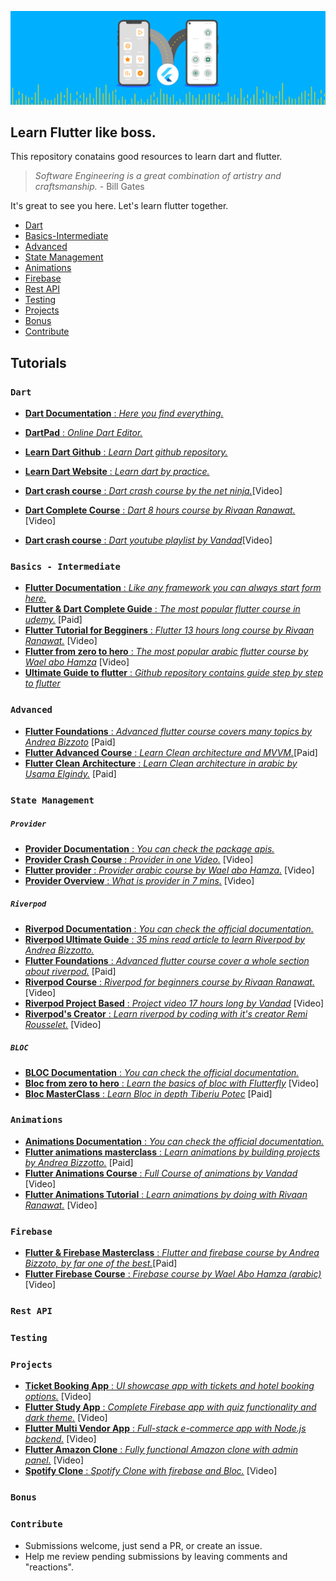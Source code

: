 [![Banner](./assets/flutter.gif)](https://flutter.dev)

## Learn Flutter like boss.

This repository conatains good resources to learn dart and flutter.

> *Software Engineering is a great combination of artistry and craftsmanship.* - Bill Gates

It's great to see you here. Let's learn flutter together.

* [Dart](#dart)
* [Basics-Intermediate](#basics)
* [Advanced](#advanced)
* [State Management](#state-management)
* [Animations](#animations)
* [Firebase](#firebase)
* [Rest API](#rest-api)
* [Testing](#testing)
* [Projects](#projects)
* [Bonus](#bonus)
* [Contribute](#contribute)

## Tutorials


### `Dart`
* [**Dart Documentation** : _Here you find everything._](https://dart.dev/guides)

* [**DartPad** : _Online Dart Editor._](https://dartpad.dev/)
* [**Learn Dart Github** : _Learn Dart github repository._](https://github.com/dwyl/learn-dart)
* [**Learn Dart Website** : _Learn dart by practice._](https://dart-tutorial.com/)
* [**Dart crash course** : _Dart crash course by the net ninja._](https://youtube.com/playlist?list=PL4cUxeGkcC9iVGY3ppchN9kIauln8IiEh&si=61GGGY9tPxl--cyK)[Video]
* [**Dart Complete Course** : _Dart 8 hours course by Rivaan Ranawat._](https://youtu.be/Fqcsow_7go4?si=CSP3pvyY_AZPTSR-)[Video]
* [**Dart crash course** : _Dart youtube playlist by Vandad_](https://youtube.com/playlist?list=PL6yRaaP0WPkVLSOchfoIA0ZXySz4eSYV2&si=2jMsinA2jHOZkLQu)[Video]

### `Basics - Intermediate`


* [**Flutter Documentation** : _Like any framework you can always start form here._](https://docs.flutter.dev/)
* [**Flutter & Dart Complete Guide** : _The most popular flutter course in udemy._](https://www.udemy.com/course/learn-flutter-dart-to-build-ios-android-apps/) [Paid]
* [**Flutter Tutorial for Begginers** : _Flutter 13 hours long course by Rivaan Ranawat._](https://youtu.be/BiOSCpV-lts?si=PVSIIy9MWuwZsG7Y) [Video]
* [**Flutter from zero to hero** : _The most popular arabic flutter course by Wael abo Hamza_](https://youtube.com/playlist?list=PL93xoMrxRJIvtIXjAiX15wcyNv-LOWZa9&si=EumuYypYsQLzBMfD) [Video]
* [**Ultimate Guide to flutter** : _Github repository contains guide step by step to flutter_](https://github.com/antz22/ultimate-guide-to-flutter)

### `Advanced`

* [**Flutter Foundations** : _Advanced flutter course covers many topics by Andrea Bizzoto_](https://courses.codewithandrea.com/p/flutter-foundations-complete) [Paid]
* [**Flutter Advanced Course** : _Learn Clean architecture and MVVM._](https://www.udemy.com/course/flutter-advanced-course-clean-architecture-with-mvvm/)[Paid]
* [**Flutter Clean Architecture** : _Learn Clean architecture in arabic by Usama Elgindy._](https://www.udemy.com/course/flutter-clean-architecture-2022-flutter-3-in-arabic) [Paid]

### `State Management`

##### `Provider`
* [**Provider Documentation** : _You can check the package apis._](https://pub.dev/packages/provider)
* [**Provider Crash Course** : _Provider in one Video._](https://www.youtube.com/watch?v=ABfwe8nUi-s) [Video]
* [**Flutter provider** : _Provider arabic course by Wael abo Hamza._](https://youtube.com/playlist?list=PL93xoMrxRJIviJiC76oO5aV8bDp2s3OrA&si=TArdaVL7QhNsMhRc) [Video]
* [**Provider Overview** : _What is provider in 7 mins._](https://youtu.be/uWlw3gEl4io?si=1TP4UvQp0iULfK-3) [Video]

##### `Riverpod`
* [**Riverpod Documentation** : _You can check the official documentation._](https://pub.dev/packages/riverpod)
* [**Riverpod Ultimate Guide** : _35 mins read article to learn Riverpod by Andrea Bizzotto._](https://codewithandrea.com/articles/flutter-state-management-riverpod/)
* [**Flutter Foundations** : _Advanced flutter course cover a whole section about riverpod._](https://courses.codewithandrea.com/p/flutter-foundations-complete) [Paid]
* [**Riverpod Course** : _Riverpod for beginners course by Rivaan Ranawat._](https://youtu.be/pwflXIA-6YQ?si=gWgmIItO5j52C1t5) [Video]
* [**Riverpod Project Based** : _Project video 17 hours long by Vandad_](https://youtu.be/vtGCteFYs4M?si=ddKWhP9wfmjC_nWY) [Video]
* [**Riverpod's Creator** : _Learn riverpod by coding with it's creator Remi Rousselet._](https://youtu.be/QS3XtFoFN1I?si=nTpaJ8EhgKCzt7IR) [Video]

##### `BLOC`

* [**BLOC Documentation** : _You can check the official documentation._](https://bloclibrary.dev/)
* [**Bloc from zero to hero** : _Learn the basics of bloc with Flutterfly_](https://youtube.com/playlist?list=PLptHs0ZDJKt_T-oNj_6Q98v-tBnVf-S_o&si=Z-wzaZURYp9assC5) [Video]
* [**Bloc MasterClass** : _Learn Bloc in depth Tiberiu Potec_](https://www.udemy.com/course/bloc-from-zero-to-hero/) [Paid]


### `Animations`
* [**Animations Documentation** : _You can check the official documentation._](https://docs.flutter.dev/ui/animations)
* [**Flutter animations masterclass** : _Learn animations by building projects by Andrea Bizzotto._](https://codewithandrea.com/courses/flutter-animations-masterclass/) [Paid]
* [**Flutter Animations Course** : _Full Course of animations by Vandad_](https://youtube.com/playlist?list=PL6yRaaP0WPkW3kwAerPeRqGBvJfO8O4S7&si=mpGDrSXZO3uRjHLn) [Video]
* [**Flutter Animations Tutorial** : _Learn animations by doing with Rivaan Ranawat._](https://youtu.be/pv4NhV86ZKg?si=W9suVDqN1dBtN7rh) [Video]

### `Firebase`
* [**Flutter & Firebase Masterclass** : _Flutter and firebase course by Andrea Bizzoto, by far one of the best._](https://codewithandrea.com/courses/flutter-firebase-masterclass/)[Paid]
* [**Flutter Firebase Course** : _Firebase course by Wael Abo Hamza (arabic)_](https://youtube.com/playlist?list=PL93xoMrxRJIvHhxhB21YzzeimEEzzAz6g&si=nE29VeDjgH9JF6Na) [Video]

### `Rest API`
### `Testing`
### `Projects`

* [**Ticket Booking App** : _UI showcase app with tickets and hotel booking options._](https://www.youtube.com/watch?v=DsTMhjaRQws) [Video]
* [**Flutter Study App** : _Complete Firebase app with quiz functionality and dark theme._](https://www.youtube.com/watch?v=ZSVnIphlGKI) [Video]
* [**Flutter Multi Vendor App** : _Full-stack e-commerce app with Node.js backend._](https://www.youtube.com/watch?v=NHlVuQpy8B4&list=PL3nPgdhXQtHfKc8HYiSeA-yKzw9JrBoTG&index=3) [Video]
* [**Flutter Amazon Clone** : _Fully functional Amazon clone with admin panel._](https://youtu.be/O3nmP-lZAdg?si=1Yxe9dAgbIh9c1Xt) [Video]
* [**Spotify Clone** : _Spotify Clone with firebase and Bloc._](https://www.youtube.com/watch?v=4TFbXepOjLI&t=85s) [Video]
### `Bonus`
### `Contribute`

* Submissions welcome, just send a PR, or create an issue.
* Help me review pending submissions by leaving comments and "reactions".






